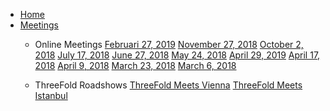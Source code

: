 * [Home](/)
* [Meetings](/meetings/README.md)
    * Online Meetings
        [Februari 27, 2019](/meetings/2019_februari_27.md)
        [November 27, 2018](/meetings/2018_july_17.md)
        [October 2, 2018](/meetings/2018_october_2.md)
        [July 17, 2018](/meetings/2018_july_17.md)
        [June 27, 2018](/meetings/2018_june_27.md)
        [May 24, 2018](/meetings/2018_may_24.md)
        [April 29, 2019](/meetings/2018_april_29.md)
        [April 17, 2018](/meetings/2018_april_17.md)
        [April 9, 2018](/meetings/2018_april_9.md)
        [March 23, 2018](/meetings/2018_march_23.md)
        [March 6, 2018](/meetings/2018_march_6.md)
        

    * ThreeFold Roadshows
        [ThreeFold Meets Vienna](/meetings/vienna.md)
        [ThreeFold Meets Istanbul](/meetings/istanbul.md)
